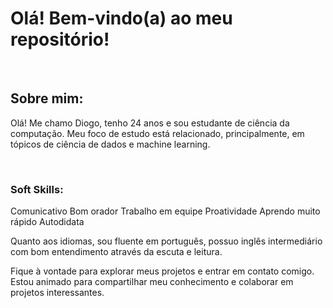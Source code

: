 # Olá! Bem-vindo(a) ao meu repositório!

<br>

## Sobre mim:

Olá! Me chamo Diogo, tenho 24 anos e sou estudante de ciência da computação. Meu foco de estudo está relacionado, principalmente, em tópicos de ciência de dados e machine learning. <br>

<br>

### Soft Skills:

Comunicativo
Bom orador
Trabalho em equipe
Proatividade
Aprendo muito rápido
Autodidata
<br>

Quanto aos idiomas, sou fluente em português, possuo inglês intermediário com bom entendimento através da escuta e leitura.

Fique à vontade para explorar meus projetos e entrar em contato comigo. Estou animado para compartilhar meu conhecimento e colaborar em projetos interessantes.
